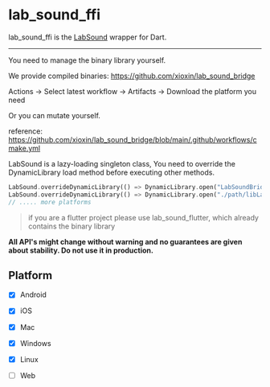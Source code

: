 # lab_sound_ffi

lab_sound_ffi is the [LabSound](https://github.com/LabSound/LabSound) wrapper for Dart.

-------

You need to manage the binary library yourself.

We provide compiled binaries: <https://github.com/xioxin/lab_sound_bridge>

Actions -> Select latest workflow -> Artifacts -> Download the platform you need

Or you can mutate yourself.

reference: https://github.com/xioxin/lab_sound_bridge/blob/main/.github/workflows/cmake.yml

LabSound is a lazy-loading singleton class, You need to override the DynamicLibrary load method before executing other methods.

```dart
LabSound.overrideDynamicLibrary(() => DynamicLibrary.open("LabSoundBridge.framework/LabSoundBridge"), OperatingSystem.macOS);
LabSound.overrideDynamicLibrary(() => DynamicLibrary.open("./path/libLabSoundBridge.so"), OperatingSystem.linux);
// ..... more platforms
```

> if you are a flutter project please use lab_sound_flutter, which already contains the binary library


**All API's might change without warning and no guarantees are given about stability. Do not use it in production.**


## Platform
* [x] Android
* [x] iOS
* [x] Mac
* [x] Windows
* [x] Linux
* [ ] Web

